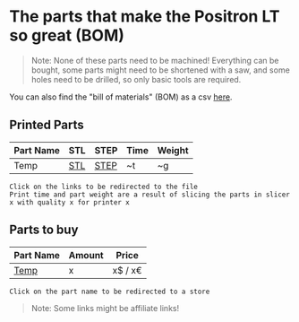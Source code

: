 # The parts that make the Positron LT so great (BOM)
>Note: None of these parts need to be machined! Everything can be bought, some parts might need to be shortened with a saw, and some holes need to be drilled, so only basic tools are required.

You can also find the "bill of materials" (BOM) as a csv [here](./bom.csv).

## Printed Parts
| Part Name | STL | STEP | Time | Weight| 
| --- | --- | --- | --- | --- |
| Temp | [STL]() | [STEP]() | ~t | ~g |

``Click on the links to be redirected to the file``<br>
``Print time and part weight are a result of slicing the parts in slicer x with quality x for printer x``

## Parts to buy
| Part Name | Amount | Price |
| --- | --- | --- | 
| [Temp]() | x | x$ / x€ |

``Click on the part name to be redirected to a store``

> Note: Some links might be affiliate links!
